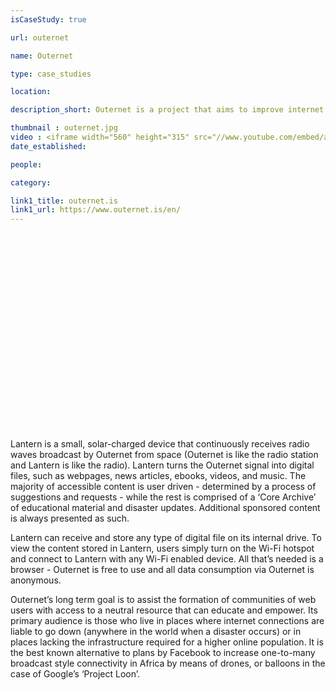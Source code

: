 ```yaml
---
isCaseStudy: true

url: outernet

name: Outernet

type: case_studies

location: 

description_short: Outernet is a project that aims to improve internet connectivity in poorly served areas. In its most recent practical form, it includes an object known as Lantern - an autonomous library able to freely receive (but not transmit) data from any spot on the globe.

thumbnail : outernet.jpg 
video : <iframe width="560" height="315" src="//www.youtube.com/embed/ammanyLM_ko" frameborder="0" allowfullscreen></iframe>
date_established:

people:

category:

link1_title: outernet.is
link1_url: https://www.outernet.is/en/ 
---
```


<iframe width="560" height="315" src="" frameborder="0" allowfullscreen></iframe>

Lantern is a small, solar-charged device that continuously receives radio waves broadcast by Outernet from space (Outernet is like the radio station and Lantern is like the radio). Lantern turns the Outernet signal into digital files, such as webpages, news articles, ebooks, videos, and music. The majority of accessible content is user driven - determined by a process of suggestions and requests - while the rest is comprised of a ‘Core Archive’ of educational material and disaster updates. Additional sponsored content is always presented as such.

Lantern can receive and store any type of digital file on its internal drive. To view the content stored in Lantern, users simply turn on the Wi-Fi hotspot and connect to Lantern with any Wi-Fi enabled device. All that’s needed is a browser - Outernet is free to use and all data consumption via Outernet is anonymous.

Outernet’s long term goal is to assist the formation of communities of web users with access to a neutral resource that can educate and empower. Its primary audience is those who live in places where internet connections are liable to go down (anywhere in the world when a disaster occurs) or in places lacking the infrastructure required for a higher online population. It is the best known alternative to plans by Facebook to increase one-to-many broadcast style connectivity in Africa by means of drones, or balloons in the case of Google’s ‘Project Loon’. 